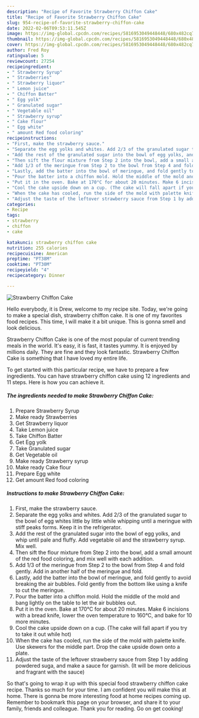 ```yaml
---
description: "Recipe of Favorite Strawberry Chiffon Cake"
title: "Recipe of Favorite Strawberry Chiffon Cake"
slug: 954-recipe-of-favorite-strawberry-chiffon-cake
date: 2022-02-06T09:53:11.545Z
image: https://img-global.cpcdn.com/recipes/5816953049448448/680x482cq70/strawberry-chiffon-cake-recipe-main-photo.jpg
thumbnail: https://img-global.cpcdn.com/recipes/5816953049448448/680x482cq70/strawberry-chiffon-cake-recipe-main-photo.jpg
cover: https://img-global.cpcdn.com/recipes/5816953049448448/680x482cq70/strawberry-chiffon-cake-recipe-main-photo.jpg
author: Fred Roy
ratingvalue: 5
reviewcount: 27254
recipeingredient:
- " Strawberry Syrup"
- " Strawberries"
- " Strawberry liquor"
- " Lemon juice"
- " Chiffon Batter"
- " Egg yolk"
- " Granulated sugar"
- " Vegetable oil"
- " Strawberry syrup"
- " Cake flour"
- " Egg white"
- " amount Red food coloring"
recipeinstructions:
- "First, make the strawberry sauce."
- "Separate the egg yolks and whites. Add 2/3 of the granulated sugar to the bowl of egg whites little by little while whipping until a meringue with stiff peaks forms. Keep it in the refrigerator."
- "Add the rest of the granulated sugar into the bowl of egg yolks, and whip until pale and fluffy. Add vegetable oil and the strawberry syrup. Mix well."
- "Then sift the flour mixture from Step 2 into the bowl, add a small amount of the red food coloring, and mix well with each addition."
- "Add 1/3 of the meringue from Step 2 to the bowl from Step 4 and fold gently. Add in another half of the meringue and fold."
- "Lastly, add the batter into the bowl of meringue, and fold gently to avoid breaking the air bubbles. Fold gently from the bottom like using a knife to cut the meringue."
- "Pour the batter into a chiffon mold. Hold the middle of the mold and bang lightly on the table to let the air bubbles out."
- "Put it in the oven. Bake at 170°C for about 20 minutes. Make 6 incisions with a bread knife, lower the oven temperature to 160°C, and bake for 10 more minutes."
- "Cool the cake upside down on a cup. (The cake will fall apart if you try to take it out while hot)"
- "When the cake has cooled, run the side of the mold with palette knife. Use skewers for the middle part. Drop the cake upside down onto a plate."
- "Adjust the taste of the leftover strawberry sauce from Step 1 by adding powdered suga, and make a sauce for garnish.  (It will be more delicious and fragrant with the sauce)"
categories:
- Recipe
tags:
- strawberry
- chiffon
- cake

katakunci: strawberry chiffon cake 
nutrition: 255 calories
recipecuisine: American
preptime: "PT38M"
cooktime: "PT30M"
recipeyield: "4"
recipecategory: Dinner

---
```



![Strawberry Chiffon Cake](https://img-global.cpcdn.com/recipes/5816953049448448/680x482cq70/strawberry-chiffon-cake-recipe-main-photo.jpg)

Hello everybody, it is Drew, welcome to my recipe site. Today, we're going to make a special dish, strawberry chiffon cake. It is one of my favorites food recipes. This time, I will make it a bit unique. This is gonna smell and look delicious.



Strawberry Chiffon Cake is one of the most popular of current trending meals in the world. It's easy, it is fast, it tastes yummy. It is enjoyed by millions daily. They are fine and they look fantastic. Strawberry Chiffon Cake is something that I have loved my entire life.


To get started with this particular recipe, we have to prepare a few ingredients. You can have strawberry chiffon cake using 12 ingredients and 11 steps. Here is how you can achieve it.

<!--inarticleads1-->

##### The ingredients needed to make Strawberry Chiffon Cake:

1. Prepare  Strawberry Syrup
1. Make ready  Strawberries
1. Get  Strawberry liquor
1. Take  Lemon juice
1. Take  Chiffon Batter
1. Get  Egg yolk
1. Take  Granulated sugar
1. Get  Vegetable oil
1. Make ready  Strawberry syrup
1. Make ready  Cake flour
1. Prepare  Egg white
1. Get  amount Red food coloring




<!--inarticleads2-->

##### Instructions to make Strawberry Chiffon Cake:

1. First, make the strawberry sauce.
1. Separate the egg yolks and whites. Add 2/3 of the granulated sugar to the bowl of egg whites little by little while whipping until a meringue with stiff peaks forms. Keep it in the refrigerator.
1. Add the rest of the granulated sugar into the bowl of egg yolks, and whip until pale and fluffy. Add vegetable oil and the strawberry syrup. Mix well.
1. Then sift the flour mixture from Step 2 into the bowl, add a small amount of the red food coloring, and mix well with each addition.
1. Add 1/3 of the meringue from Step 2 to the bowl from Step 4 and fold gently. Add in another half of the meringue and fold.
1. Lastly, add the batter into the bowl of meringue, and fold gently to avoid breaking the air bubbles. Fold gently from the bottom like using a knife to cut the meringue.
1. Pour the batter into a chiffon mold. Hold the middle of the mold and bang lightly on the table to let the air bubbles out.
1. Put it in the oven. Bake at 170°C for about 20 minutes. Make 6 incisions with a bread knife, lower the oven temperature to 160°C, and bake for 10 more minutes.
1. Cool the cake upside down on a cup. (The cake will fall apart if you try to take it out while hot)
1. When the cake has cooled, run the side of the mold with palette knife. Use skewers for the middle part. Drop the cake upside down onto a plate.
1. Adjust the taste of the leftover strawberry sauce from Step 1 by adding powdered suga, and make a sauce for garnish.  (It will be more delicious and fragrant with the sauce)




So that's going to wrap it up with this special food strawberry chiffon cake recipe. Thanks so much for your time. I am confident you will make this at home. There is gonna be more interesting food at home recipes coming up. Remember to bookmark this page on your browser, and share it to your family, friends and colleague. Thank you for reading. Go on get cooking!
